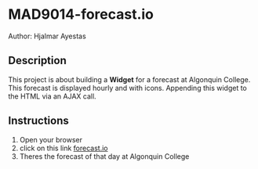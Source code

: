 # MAD9014-forecast.io

Author: Hjalmar Ayestas

## Description

This project is about building a **Widget** for a forecast at Algonquin College. This forecast is displayed hourly and with icons. Appending this widget to the HTML via an AJAX call.

## Instructions

1. Open your browser
2. click on this link [forecast.io](http://ayes0002.github.io/MAD9014-forecast.io/)
3. Theres the forecast of that day at Algonquin College

